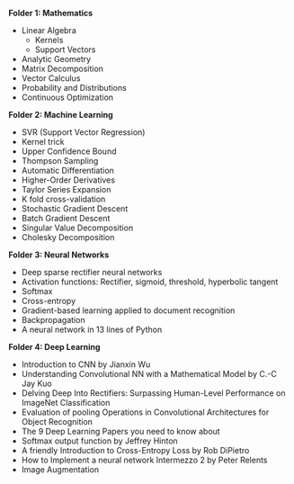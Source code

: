 **Folder 1: Mathematics**
- Linear Algebra
    - Kernels
    - Support Vectors
- Analytic Geometry
- Matrix Decomposition
- Vector Calculus
- Probability and Distributions
- Continuous Optimization

**Folder 2: Machine Learning**
- SVR (Support Vector Regression)
- Kernel trick
- Upper Confidence Bound
- Thompson Sampling
- Automatic Differentiation
- Higher-Order Derivatives
- Taylor Series Expansion
- K fold cross-validation
- Stochastic Gradient Descent
- Batch Gradient Descent
- Singular Value Decomposition
- Cholesky Decomposition

**Folder 3: Neural Networks**
- Deep sparse rectifier neural networks
- Activation functions: Rectifier, sigmoid, threshold, hyperbolic tangent
- Softmax
- Cross-entropy
- Gradient-based learning applied to document recognition
- Backpropagation
- A neural network in 13 lines of Python

**Folder 4: Deep Learning**
- Introduction to CNN by Jianxin Wu
- Understanding Convolutional NN with a Mathematical Model by C.-C Jay Kuo
- Delving Deep Into Rectifiers: Surpassing Human-Level Performance on ImageNet Classification
- Evaluation of pooling Operations in Convolutional Architectures for Object Recognition
- The 9 Deep Learning Papers you need to know about
- Softmax output function by Jeffrey Hinton
- A friendly Introduction to Cross-Entropy Loss by Rob DiPietro
- How to Implement a neural network Intermezzo 2 by Peter Relents
- Image Augmentation
